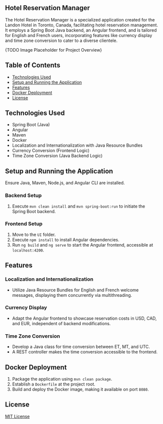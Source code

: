 ## Hotel Reservation Manager

The Hotel Reservation Manager is a specialized application created for the Landon Hotel in Toronto, Canada, facilitating hotel reservation management. It employs a Spring Boot Java backend, an Angular frontend, and is tailored for English and French users, incorporating features like currency display and time zone conversion to cater to a diverse clientele.

{TODO Image  Placeholder for Project Overview}

## Table of Contents
- [Technologies Used](#technologies-used)
- [Setup and Running the Application](#setup-and-running-the-application)
- [Features](#features)
- [Docker Deployment](#docker-deployment)
- [License](#license)

## Technologies Used
- Spring Boot (Java)
- Angular
- Maven
- Docker
- Localization and Internationalization with Java Resource Bundles
- Currency Conversion (Frontend Logic)
- Time Zone Conversion (Java Backend Logic)

## Setup and Running the Application
Ensure Java, Maven, Node.js, and Angular CLI are installed.

### Backend Setup
1. Execute `mvn clean install` and `mvn spring-boot:run` to initiate the Spring Boot backend.

### Frontend Setup
1. Move to the `UI` folder.
2. Execute `npm install` to install Angular dependencies.
3. Run `ng build` and `ng serve` to start the Angular frontend, accessible at `localhost:4200`.

## Features
### Localization and Internationalization
- Utilize Java Resource Bundles for English and French welcome messages, displaying them concurrently via multithreading.

### Currency Display
- Adapt the Angular frontend to showcase reservation costs in USD, CAD, and EUR, independent of backend modifications.

### Time Zone Conversion
- Develop a Java class for time conversion between ET, MT, and UTC.
- A REST controller makes the time conversion accessible to the frontend.

## Docker Deployment
1. Package the application using `mvn clean package`.
2. Establish a `Dockerfile` at the project root.
3. Build and deploy the Docker image, making it available on port `8080`.

## License
[MIT License](LICENSE)
